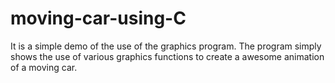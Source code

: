 # moving-car-using-C
It is a simple demo of the use of the graphics program. The program simply shows the use of various graphics functions to create a awesome animation of  a moving car.
